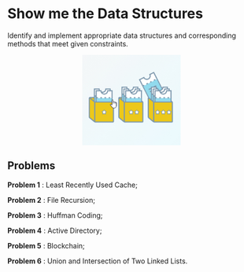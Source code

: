 # Show me the Data Structures
Identify and implement appropriate data structures and corresponding methods that meet given constraints.

<p align="center"> <img src="Images/Data_Structures.png" align="middle" alt="datastructure" width="200px"> </p> 

## Problems
__Problem 1__ : Least Recently Used Cache;

__Problem 2__ : File Recursion;

__Problem 3__ : Huffman Coding;

__Problem 4__ : Active Directory;

__Problem 5__ : Blockchain;

__Problem 6__ : Union and Intersection of Two Linked Lists.
